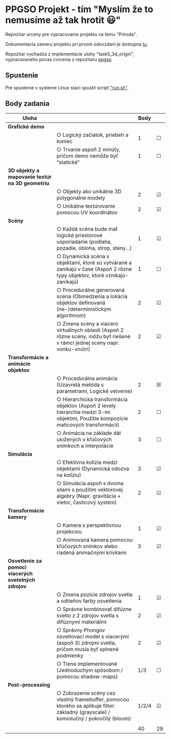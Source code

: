 # PPGSO Projekt - tím "Myslím že to nemusíme až tak hrotit 😃"

Repozitar urceny pre vypracovanie projektu na temu "Príroda". 

Dokumentacia zameru projektu pri prvom odovzdani je dostupna [tu](https://www.dropbox.com/s/smvd19464vug8hf/PPGSO%20-%20Odovzdanie%201.pdf?dl=1 "Odovzdanie 1").

Repozitar vychadza z implementacie ulohy "task5_3d_origin", vypracovaneho pocas cvicenia z repozitaru [ppgso](https://github.com/kapecp/ppgso)

## Spustenie

Pre spustenie v systeme Linux staci spustit script ["run.sh"](run.sh).

## Body zadania


| Uloha                                                 |                                                                                                                                       | Body  |         |
| ----------------------------------------------------- | ------------------------------------------------------------------------------------------------------------------------------------- | ----- | ------- |
| **Grafické demo**                                     |                                                                                                                                       |       |         |
|                                                       | ○ Logický začiatok, priebeh a koniec                                                                                                  | 1     | &#9744; |
|                                                       | ○ Trvanie aspoň 2 minúty, pričom demo nemôže byť “statické”                                                                           | 1     | &#9744; |
| **3D objekty a mapovanie textúr na 3D geometriu**     |                                                                                                                                       |       |         |
|                                                       | ○ Objekty ako unikátne 3D polygonálne modely                                                                                          | 2     | &#9745; |
|                                                       | ○ Unikátne textúrovanie pomocou UV koordinátov                                                                                        | 2     | &#9745; |
| **Scény**                                             |                                                                                                                                       |       |         |
|                                                       | ○ Každá scéna bude mať logické priestorové usporiadanie (podlaha, pozadie, obloha, strop, steny...)                                   | 1     | &#9745; |
|                                                       | ○ Dynamická scéna s objektami, ktoré sú vytvárané a zanikajú v čase (Aspoň 2 rôzne typy objektov, ktoré vznikajú-zanikajú)            | 1     | &#9744; |
|                                                       | ○ Procedurálne generovaná scéna (Obmedzenia a lokácia objektov definovaná (ne-)deterministickým algoritmom)                           | 2     | &#9745; |
|                                                       | ○ Zmena scény a viacero virtuálnych oblastí (Aspoň 2 rôzne scény, môžu byť riešené v rámci jednej sceny napr. vonku-vnútri)           | 2     | &#9745; |
| **Transformácie a animácie objektov**                 |                                                                                                                                       |       |         |
|                                                       | ○ Procedurálna animácia (Uzavretá metóda s parametrami, Logické vetvenie)                                                             | 2     | &#9746; |
|                                                       | ○ Hierarchická transformácia objektov (Aspoň 2 levely hierarchie medzi 3-mi objektmi, Použitie kompozície maticových transformácii)   | 2     | &#9744; |
|                                                       | ○ Animácia na základe dát uložených v kľúčových snímkoch a interpolácie                                                               | 3     | &#9744; |
| **Simulácia**                                         |                                                                                                                                       |       |         |
|                                                       | ○ Efektívna kolízia medzi objektami (Dynamická odozva na kolíziu)                                                                     | 3     | &#9745; |
|                                                       | ○ Simulácia aspoň s dvoma silami s použitím vektorovej algebry (Napr. gravitácia + vietor, časticový systém)                          | 2     | &#9745; |
| **Transformácie kamery**                              |                                                                                                                                       |       |         |
|                                                       | ○ Kamera s perspektívnou projekciou                                                                                                   | 1     | &#9745; |
|                                                       | ○ Animovaná kamera pomocou kľúčových snímkov alebo riadená animačnými krivkami                                                        | 3     | &#9745; |
| **Osvetlenie za pomoci viacerých svetelných zdrojov** |                                                                                                                                       |       |         |
|                                                       | ○ Zmena pozície zdrojov svetla a odtieňov farby osvetlenia                                                                            | 1     | &#9745; |
|                                                       | ○ Správne kombinovať difúzne svetlo z 2 zdrojov svetla s difúznymi materiálmi                                                         | 2     | &#9745; |
|                                                       | ○ Správny Phongov osvetlovací model s viacerými (aspoň 3) zdrojmi svetla, pričom musia byť splnené podmienky                          | 2     | &#9745; |
|                                                       | ○ Tiene implementované (Jednoduchým spôsobom / pomocou shadow-maps)                                                                   | 1/3   | &#9744; |
| **Post-processing**                                   |                                                                                                                                       |       |         |
|                                                       | ○ Zobrazenie scény cez vlastný framebuffer, pomocou ktorého sa aplikuje filter: základný (grayscale) / konvolučný / pokročilý (bloom) | 1/2/4 | &#9745; |
|                                                       |                                                                                                                                       |       |         |
|                                                       |                                                                                                                                       | 40    | 29      |
